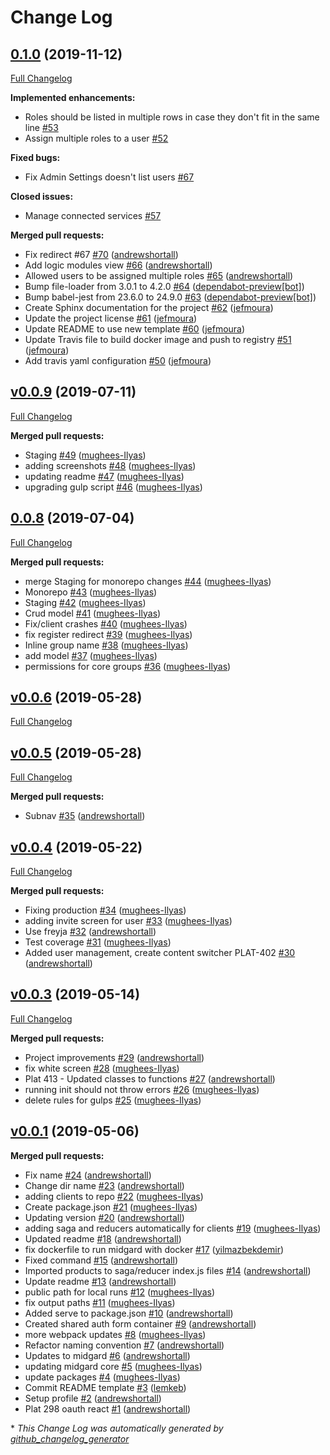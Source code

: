 # Change Log

## [0.1.0](https://github.com/buildlyio/buildly-ui-react/tree/0.1.0) (2019-11-12)
[Full Changelog](https://github.com/buildlyio/buildly-ui-react/compare/v0.0.9...0.1.0)

**Implemented enhancements:**

- Roles should be listed in multiple rows in case they don't fit in the same line [\#53](https://github.com/buildlyio/buildly-ui-react/issues/53)
- Assign multiple roles to a user [\#52](https://github.com/buildlyio/buildly-ui-react/issues/52)

**Fixed bugs:**

- Fix Admin Settings doesn't list users [\#67](https://github.com/buildlyio/buildly-ui-react/issues/67)

**Closed issues:**

- Manage connected services [\#57](https://github.com/buildlyio/buildly-ui-react/issues/57)

**Merged pull requests:**

- Fix redirect \#67 [\#70](https://github.com/buildlyio/buildly-ui-react/pull/70) ([andrewshortall](https://github.com/andrewshortall))
- Add logic modules view [\#66](https://github.com/buildlyio/buildly-ui-react/pull/66) ([andrewshortall](https://github.com/andrewshortall))
- Allowed users to be assigned multiple roles [\#65](https://github.com/buildlyio/buildly-ui-react/pull/65) ([andrewshortall](https://github.com/andrewshortall))
- Bump file-loader from 3.0.1 to 4.2.0 [\#64](https://github.com/buildlyio/buildly-ui-react/pull/64) ([dependabot-preview[bot]](https://github.com/apps/dependabot-preview))
- Bump babel-jest from 23.6.0 to 24.9.0 [\#63](https://github.com/buildlyio/buildly-ui-react/pull/63) ([dependabot-preview[bot]](https://github.com/apps/dependabot-preview))
- Create Sphinx documentation for the project [\#62](https://github.com/buildlyio/buildly-ui-react/pull/62) ([jefmoura](https://github.com/jefmoura))
- Update the project license [\#61](https://github.com/buildlyio/buildly-ui-react/pull/61) ([jefmoura](https://github.com/jefmoura))
- Update README to use new template [\#60](https://github.com/buildlyio/buildly-ui-react/pull/60) ([jefmoura](https://github.com/jefmoura))
- Update Travis file to build docker image and push to registry [\#51](https://github.com/buildlyio/buildly-ui-react/pull/51) ([jefmoura](https://github.com/jefmoura))
- Add travis yaml configuration [\#50](https://github.com/buildlyio/buildly-ui-react/pull/50) ([jefmoura](https://github.com/jefmoura))

## [v0.0.9](https://github.com/buildlyio/buildly-ui-react/tree/v0.0.9) (2019-07-11)
[Full Changelog](https://github.com/buildlyio/buildly-ui-react/compare/0.0.8...v0.0.9)

**Merged pull requests:**

- Staging [\#49](https://github.com/buildlyio/buildly-ui-react/pull/49) ([mughees-Ilyas](https://github.com/mughees-Ilyas))
- adding screenshots [\#48](https://github.com/buildlyio/buildly-ui-react/pull/48) ([mughees-Ilyas](https://github.com/mughees-Ilyas))
- updating readme [\#47](https://github.com/buildlyio/buildly-ui-react/pull/47) ([mughees-Ilyas](https://github.com/mughees-Ilyas))
- upgrading gulp script [\#46](https://github.com/buildlyio/buildly-ui-react/pull/46) ([mughees-Ilyas](https://github.com/mughees-Ilyas))

## [0.0.8](https://github.com/buildlyio/buildly-ui-react/tree/0.0.8) (2019-07-04)
[Full Changelog](https://github.com/buildlyio/buildly-ui-react/compare/v0.0.6...0.0.8)

**Merged pull requests:**

- merge Staging for monorepo changes [\#44](https://github.com/buildlyio/buildly-ui-react/pull/44) ([mughees-Ilyas](https://github.com/mughees-Ilyas))
- Monorepo [\#43](https://github.com/buildlyio/buildly-ui-react/pull/43) ([mughees-Ilyas](https://github.com/mughees-Ilyas))
- Staging [\#42](https://github.com/buildlyio/buildly-ui-react/pull/42) ([mughees-Ilyas](https://github.com/mughees-Ilyas))
- Crud model [\#41](https://github.com/buildlyio/buildly-ui-react/pull/41) ([mughees-Ilyas](https://github.com/mughees-Ilyas))
- Fix/client crashes [\#40](https://github.com/buildlyio/buildly-ui-react/pull/40) ([mughees-Ilyas](https://github.com/mughees-Ilyas))
- fix register redirect [\#39](https://github.com/buildlyio/buildly-ui-react/pull/39) ([mughees-Ilyas](https://github.com/mughees-Ilyas))
- Inline group name [\#38](https://github.com/buildlyio/buildly-ui-react/pull/38) ([mughees-Ilyas](https://github.com/mughees-Ilyas))
- add model [\#37](https://github.com/buildlyio/buildly-ui-react/pull/37) ([mughees-Ilyas](https://github.com/mughees-Ilyas))
- permissions for core groups [\#36](https://github.com/buildlyio/buildly-ui-react/pull/36) ([mughees-Ilyas](https://github.com/mughees-Ilyas))

## [v0.0.6](https://github.com/buildlyio/buildly-ui-react/tree/v0.0.6) (2019-05-28)
[Full Changelog](https://github.com/buildlyio/buildly-ui-react/compare/v0.0.5...v0.0.6)

## [v0.0.5](https://github.com/buildlyio/buildly-ui-react/tree/v0.0.5) (2019-05-28)
[Full Changelog](https://github.com/buildlyio/buildly-ui-react/compare/v0.0.4...v0.0.5)

**Merged pull requests:**

- Subnav [\#35](https://github.com/buildlyio/buildly-ui-react/pull/35) ([andrewshortall](https://github.com/andrewshortall))

## [v0.0.4](https://github.com/buildlyio/buildly-ui-react/tree/v0.0.4) (2019-05-22)
[Full Changelog](https://github.com/buildlyio/buildly-ui-react/compare/v0.0.3...v0.0.4)

**Merged pull requests:**

- Fixing production [\#34](https://github.com/buildlyio/buildly-ui-react/pull/34) ([mughees-Ilyas](https://github.com/mughees-Ilyas))
- adding invite screen for user [\#33](https://github.com/buildlyio/buildly-ui-react/pull/33) ([mughees-Ilyas](https://github.com/mughees-Ilyas))
- Use freyja [\#32](https://github.com/buildlyio/buildly-ui-react/pull/32) ([andrewshortall](https://github.com/andrewshortall))
- Test coverage [\#31](https://github.com/buildlyio/buildly-ui-react/pull/31) ([mughees-Ilyas](https://github.com/mughees-Ilyas))
- Added user management, create content switcher PLAT-402 [\#30](https://github.com/buildlyio/buildly-ui-react/pull/30) ([andrewshortall](https://github.com/andrewshortall))

## [v0.0.3](https://github.com/buildlyio/buildly-ui-react/tree/v0.0.3) (2019-05-14)
[Full Changelog](https://github.com/buildlyio/buildly-ui-react/compare/v0.0.1...v0.0.3)

**Merged pull requests:**

- Project improvements [\#29](https://github.com/buildlyio/buildly-ui-react/pull/29) ([andrewshortall](https://github.com/andrewshortall))
- fix white screen [\#28](https://github.com/buildlyio/buildly-ui-react/pull/28) ([mughees-Ilyas](https://github.com/mughees-Ilyas))
- Plat 413 - Updated classes to functions [\#27](https://github.com/buildlyio/buildly-ui-react/pull/27) ([andrewshortall](https://github.com/andrewshortall))
- running init should not throw errors [\#26](https://github.com/buildlyio/buildly-ui-react/pull/26) ([mughees-Ilyas](https://github.com/mughees-Ilyas))
- delete rules for gulps [\#25](https://github.com/buildlyio/buildly-ui-react/pull/25) ([mughees-Ilyas](https://github.com/mughees-Ilyas))

## [v0.0.1](https://github.com/buildlyio/buildly-ui-react/tree/v0.0.1) (2019-05-06)
**Merged pull requests:**

- Fix name [\#24](https://github.com/buildlyio/buildly-ui-react/pull/24) ([andrewshortall](https://github.com/andrewshortall))
- Change dir name [\#23](https://github.com/buildlyio/buildly-ui-react/pull/23) ([andrewshortall](https://github.com/andrewshortall))
- adding clients to repo [\#22](https://github.com/buildlyio/buildly-ui-react/pull/22) ([mughees-Ilyas](https://github.com/mughees-Ilyas))
- Create package.json [\#21](https://github.com/buildlyio/buildly-ui-react/pull/21) ([mughees-Ilyas](https://github.com/mughees-Ilyas))
- Updating version [\#20](https://github.com/buildlyio/buildly-ui-react/pull/20) ([andrewshortall](https://github.com/andrewshortall))
- adding saga and reducers automatically for clients [\#19](https://github.com/buildlyio/buildly-ui-react/pull/19) ([mughees-Ilyas](https://github.com/mughees-Ilyas))
- Updated readme [\#18](https://github.com/buildlyio/buildly-ui-react/pull/18) ([andrewshortall](https://github.com/andrewshortall))
- fix dockerfile to run midgard with docker [\#17](https://github.com/buildlyio/buildly-ui-react/pull/17) ([yilmazbekdemir](https://github.com/yilmazbekdemir))
- Fixed command [\#15](https://github.com/buildlyio/buildly-ui-react/pull/15) ([andrewshortall](https://github.com/andrewshortall))
- Imported products to saga/reducer index.js files [\#14](https://github.com/buildlyio/buildly-ui-react/pull/14) ([andrewshortall](https://github.com/andrewshortall))
- Update readme [\#13](https://github.com/buildlyio/buildly-ui-react/pull/13) ([andrewshortall](https://github.com/andrewshortall))
- public path for local runs [\#12](https://github.com/buildlyio/buildly-ui-react/pull/12) ([mughees-Ilyas](https://github.com/mughees-Ilyas))
- fix output paths [\#11](https://github.com/buildlyio/buildly-ui-react/pull/11) ([mughees-Ilyas](https://github.com/mughees-Ilyas))
- Added serve to package.json [\#10](https://github.com/buildlyio/buildly-ui-react/pull/10) ([andrewshortall](https://github.com/andrewshortall))
- Created shared auth form container [\#9](https://github.com/buildlyio/buildly-ui-react/pull/9) ([andrewshortall](https://github.com/andrewshortall))
- more webpack updates [\#8](https://github.com/buildlyio/buildly-ui-react/pull/8) ([mughees-Ilyas](https://github.com/mughees-Ilyas))
- Refactor naming convention [\#7](https://github.com/buildlyio/buildly-ui-react/pull/7) ([andrewshortall](https://github.com/andrewshortall))
- Updates to midgard [\#6](https://github.com/buildlyio/buildly-ui-react/pull/6) ([andrewshortall](https://github.com/andrewshortall))
- updating midgard core [\#5](https://github.com/buildlyio/buildly-ui-react/pull/5) ([mughees-Ilyas](https://github.com/mughees-Ilyas))
- update packages [\#4](https://github.com/buildlyio/buildly-ui-react/pull/4) ([mughees-Ilyas](https://github.com/mughees-Ilyas))
- Commit README template [\#3](https://github.com/buildlyio/buildly-ui-react/pull/3) ([lemkeb](https://github.com/lemkeb))
- Setup profile [\#2](https://github.com/buildlyio/buildly-ui-react/pull/2) ([andrewshortall](https://github.com/andrewshortall))
- Plat 298 oauth react [\#1](https://github.com/buildlyio/buildly-ui-react/pull/1) ([andrewshortall](https://github.com/andrewshortall))



\* *This Change Log was automatically generated by [github_changelog_generator](https://github.com/skywinder/Github-Changelog-Generator)*

